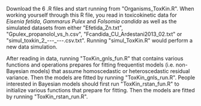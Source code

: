 Download the 6 .R files and start running from "Organisms_ToxKin.R". When working yourself through this R file, you read in toxicokinetic data for _Eisenia fetida_, _Gammarus Pulex_ and _Folsomia candida_ as well as the simulated datasets from either "Efetida_Zn.txt", "Gpulex_propanolol_vs_h.csv", "Fcandida_CU_Ardestani2013_02.txt" or "simul_toxkin_2_---_---.csv.txt". Running "simul_ToxKin.R" would perform a new data simulation. 

After reading in data, running "ToxKin_gnls_fun.R" that contains various functions and operations prepares for fitting frequentist models (i.e. non-Bayesian models) that assume homoscedastic or heteroscedastic residual variance. Then the models are fitted by running "ToxKin_gnls_run.R". People interested in Bayesian models should first run "ToxKin_rstan_fun.R" to initialize various functions that prepare for fitting. Then the models are fitted by running "ToxKin_rstan_run.R". 
